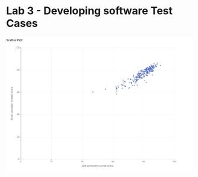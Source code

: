 # Lab 3 - Developing software Test Cases 
![alt text](https://github.com/jyikkk/new_lab2/blob/master/Scatter%20Plot.png)